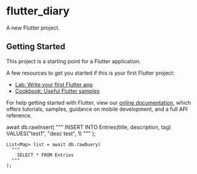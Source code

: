 # flutter_diary

A new Flutter project.

## Getting Started

This project is a starting point for a Flutter application.

A few resources to get you started if this is your first Flutter project:

- [Lab: Write your first Flutter app](https://flutter.dev/docs/get-started/codelab)
- [Cookbook: Useful Flutter samples](https://flutter.dev/docs/cookbook)

For help getting started with Flutter, view our
[online documentation](https://flutter.dev/docs), which offers tutorials,
samples, guidance on mobile development, and a full API reference.


await db.rawInsert(
    """
      INSERT INTO Entries(title, description, tag) VALUES("test1", "desc test", 1)
    """
    );

    List<Map> list = await db.rawQuery(
      """
        SELECT * FROM Entries
      """
    );